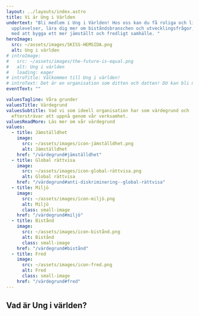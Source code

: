 ```yaml
---
layout: ../layouts/index.astro
title: Vi är Ung i Världen
undertext: "Bli medlem i Ung i Världen! Hos oss kan du få roliga och livslånga
  upplevelser, lära dig mer om biståndsbranschen och utvecklingsfrågor, och vara
  med att bygga ett mer jämställt och fredligt samhälle. "
heroImage:
  src: ~/assets/images/SKISS-HEMSIDA.png
  alt: Ung i världen
# introImage:
#   src: ~/assets/images/the-future-is-equal.png
#   alt: Ung i världen
#   loading: eager
# introTitle: Välkommen till Ung i världen!
# introText: Det är en organisation som ditten och datten! DU kan bli med och här nedanför är länkar till våra sociala kanaler. Nej det är det inte förresten det är en länk till om oss.
eventText: ""

valuesTagline: Våra grunder
valuesTitle: Värdegrund
valuesSubtitle: Vad vi som ideell organisation har som värdegrund och
  eftersträvar att uppnå genom vår verksamhet.
valuesReadMore: Läs mer om vår värdegrund
values:
  - title: Jämställdhet
    image:
      src: ~/assets/images/icon-jämställdhet.png
      alt: Jämställdhet
    href: "/värdegrund#jämställdhet"
  - title: Global rättvisa
    image:
      src: ~/assets/images/icon-global-rättvisa.png
      alt: Global rättvisa
    href: "/värdegrund#anti-diskriminering--global-rättvisa"
  - title: Miljö
    image:
      src: ~/assets/images/icon-miljö.png
      alt: Miljö
      class: small-image
    href: "/värdegrund#miljö"
  - title: Bistånd
    image:
      src: ~/assets/images/icon-bistånd.png
      alt: Bistånd
      class: small-image
    href: "/värdegrund#bistånd"
  - title: Fred
    image:
      src: ~/assets/images/icon-fred.png
      alt: Fred
      class: small-image
    href: "/värdegrund#fred"
---
```


## Vad är Ung i världen?

